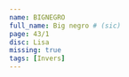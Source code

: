 ```yaml
---
name: BIGNEGRO
full_name: Big negro # (sic)
page: 43/1
disc: Lisa
missing: true
tags: [Invers]
---
```

